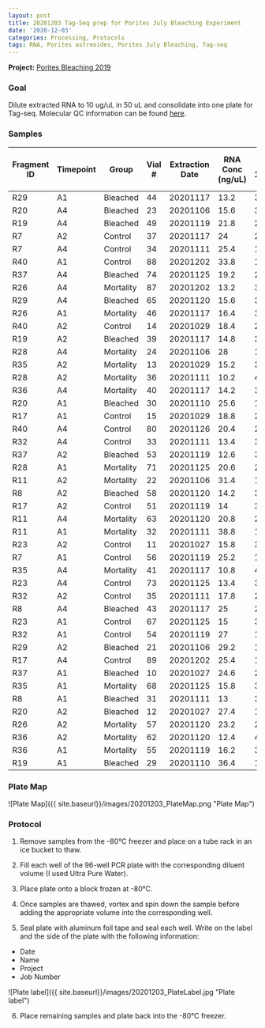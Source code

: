 ```yaml
---
layout: post
title: 20201203 Tag-Seq prep for Porites July Bleaching Experiment
date: '2020-12-03'
categories: Processing, Protocols
tags: RNA, Porites astreoides, Porites July Bleaching, Tag-seq
---
```


**Project:** [Porites Bleaching 2019](https://github.com/kevinhwong1/Porites_Rim_Bleaching_2019)

### Goal

Dilute extracted RNA to 10 ug/uL in 50 uL and consolidate into one plate for Tag-seq. Molecular QC information can be found [here](https://docs.google.com/spreadsheets/d/1bLsWHy7dzJcp06hSLESLgp66e4YscQf4IkLxQdHO2Ss/edit#gid=1053192266).

### Samples
| Fragment ID 	| Timepoint 	| Group     	| Vial # 	| Extraction Date 	| RNA Conc (ng/uL) 	| Input for 10ng/ul (uL) 	| Dilutent Vol (uL) 	| Total Vol (uL) 	| Well 	|
|-------------	|-----------	|-----------	|--------	|-----------------	|------------------	|------------------------	|-------------------	|----------------	|------	|
| R29         	| A1        	| Bleached  	| 44     	| 20201117        	| 13.2             	| 37.88                  	| 12.12             	| 50             	| A1   	|
| R20         	| A4        	| Bleached  	| 23     	| 20201106        	| 15.6             	| 32.05                  	| 17.95             	| 50             	| A2   	|
| R19         	| A4        	| Bleached  	| 49     	| 20201119        	| 21.8             	| 22.94                  	| 27.06             	| 50             	| A3   	|
| R7          	| A2        	| Control   	| 37     	| 20201117        	| 24               	| 20.83                  	| 29.17             	| 50             	| A4   	|
| R7          	| A4        	| Control   	| 34     	| 20201111        	| 25.4             	| 19.69                  	| 30.31             	| 50             	| A5   	|
| R40         	| A1        	| Control   	| 88     	| 20201202        	| 33.8             	| 14.79                  	| 35.21             	| 50             	| A6   	|
| R37         	| A4        	| Bleached  	| 74     	| 20201125        	| 19.2             	| 26.04                  	| 23.96             	| 50             	| A7   	|
| R26         	| A4        	| Mortality 	| 87     	| 20201202        	| 13.2             	| 37.88                  	| 12.12             	| 50             	| A8   	|
| R29         	| A4        	| Bleached  	| 65     	| 20201120        	| 15.6             	| 32.05                  	| 17.95             	| 50             	| A9   	|
| R26         	| A1        	| Mortality 	| 46     	| 20201117        	| 16.4             	| 30.49                  	| 19.51             	| 50             	| A10  	|
| R40         	| A2        	| Control   	| 14     	| 20201029        	| 18.4             	| 27.17                  	| 22.83             	| 50             	| A11  	|
| R19         	| A2        	| Bleached  	| 39     	| 20201117        	| 14.8             	| 33.78                  	| 16.22             	| 50             	| A12  	|
| R28         	| A4        	| Mortality 	| 24     	| 20201106        	| 28               	| 17.86                  	| 32.14             	| 50             	| B1   	|
| R35         	| A2        	| Mortality 	| 13     	| 20201029        	| 15.2             	| 32.89                  	| 17.11             	| 50             	| B2   	|
| R28         	| A2        	| Mortality 	| 36     	| 20201111        	| 10.2             	| 49.02                  	| 0.98              	| 50             	| B3   	|
| R36         	| A4        	| Mortality 	| 40     	| 20201117        	| 14.2             	| 35.21                  	| 14.79             	| 50             	| B4   	|
| R20         	| A1        	| Bleached  	| 30     	| 20201110        	| 25.6             	| 19.53                  	| 30.47             	| 50             	| B5   	|
| R17         	| A1        	| Control   	| 15     	| 20201029        	| 18.8             	| 26.6                   	| 23.4              	| 50             	| B6   	|
| R40         	| A4        	| Control   	| 80     	| 20201126        	| 20.4             	| 24.51                  	| 25.49             	| 50             	| B7   	|
| R32         	| A4        	| Control   	| 33     	| 20201111        	| 13.4             	| 37.31                  	| 12.69             	| 50             	| B8   	|
| R37         	| A2        	| Bleached  	| 53     	| 20201119        	| 12.6             	| 39.68                  	| 10.32             	| 50             	| B9   	|
| R28         	| A1        	| Mortality 	| 71     	| 20201125        	| 20.6             	| 24.27                  	| 25.73             	| 50             	| B10  	|
| R11         	| A2        	| Mortality 	| 22     	| 20201106        	| 31.4             	| 15.92                  	| 34.08             	| 50             	| B11  	|
| R8          	| A2        	| Bleached  	| 58     	| 20201120        	| 14.2             	| 35.21                  	| 14.79             	| 50             	| B12  	|
| R17         	| A2        	| Control   	| 51     	| 20201119        	| 14               	| 35.71                  	| 14.29             	| 50             	| C1   	|
| R11         	| A4        	| Mortality 	| 63     	| 20201120        	| 20.8             	| 24.04                  	| 25.96             	| 50             	| C2   	|
| R11         	| A1        	| Mortality 	| 32     	| 20201111        	| 38.8             	| 12.89                  	| 37.11             	| 50             	| C3   	|
| R23         	| A2        	| Control   	| 11     	| 20201027        	| 15.8             	| 31.65                  	| 18.35             	| 50             	| C4   	|
| R7          	| A1        	| Control   	| 56     	| 20201119        	| 25.2             	| 19.84                  	| 30.16             	| 50             	| C5   	|
| R35         	| A4        	| Mortality 	| 41     	| 20201117        	| 10.8             	| 46.3                   	| 3.7               	| 50             	| C6   	|
| R23         	| A4        	| Control   	| 73     	| 20201125        	| 13.4             	| 37.31                  	| 12.69             	| 50             	| C7   	|
| R32         	| A2        	| Control   	| 35     	| 20201111        	| 17.8             	| 28.09                  	| 21.91             	| 50             	| C8   	|
| R8          	| A4        	| Bleached  	| 43     	| 20201117        	| 25               	| 20                     	| 30                	| 50             	| C9   	|
| R23         	| A1        	| Control   	| 67     	| 20201125        	| 15               	| 33.33                  	| 16.67             	| 50             	| C10  	|
| R32         	| A1        	| Control   	| 54     	| 20201119        	| 27               	| 18.52                  	| 31.48             	| 50             	| C11  	|
| R29         	| A2        	| Bleached  	| 21     	| 20201106        	| 29.2             	| 17.12                  	| 32.88             	| 50             	| C12  	|
| R17         	| A4        	| Control   	| 89     	| 20201202        	| 25.4             	| 19.69                  	| 30.31             	| 50             	| D1   	|
| R37         	| A1        	| Bleached  	| 10     	| 20201027        	| 24.6             	| 20.33                  	| 29.67             	| 50             	| D2   	|
| R35         	| A1        	| Mortality 	| 68     	| 20201125        	| 15.8             	| 31.65                  	| 18.35             	| 50             	| D3   	|
| R8          	| A1        	| Bleached  	| 31     	| 20201111        	| 13               	| 38.46                  	| 11.54             	| 50             	| D4   	|
| R20         	| A2        	| Bleached  	| 12     	| 20201027        	| 27.4             	| 18.25                  	| 31.75             	| 50             	| D5   	|
| R26         	| A2        	| Mortality 	| 57     	| 20201120        	| 23.2             	| 21.55                  	| 28.45             	| 50             	| D6   	|
| R36         	| A2        	| Mortality 	| 62     	| 20201120        	| 12.4             	| 40.32                  	| 9.68              	| 50             	| D7   	|
| R36         	| A1        	| Mortality 	| 55     	| 20201119        	| 16.2             	| 30.86                  	| 19.14             	| 50             	| D8   	|
| R19         	| A1        	| Bleached  	| 29     	| 20201110        	| 36.4             	| 13.74                  	| 36.26             	| 50             	| D9   	|

### Plate Map

![Plate Map]({{ site.baseurl}}/images/20201203_PlateMap.png "Plate Map")

### Protocol

1) Remove samples from the -80&deg;C freezer and place on a tube rack in an ice bucket to thaw.

2) Fill each well of the 96-well PCR plate with the corresponding diluent volume (I used Ultra Pure Water).

3) Place plate onto a block frozen at -80&deg;C.

4) Once samples are thawed, vortex and spin down the sample before adding the appropriate volume into the corresponding well.

5) Seal plate with aluminum foil tape and seal each well. Write on the label and the side of the plate with the following information:
  - Date
  - Name
  - Project
  - Job Number

![Plate label]({{ site.baseurl}}/images/20201203_PlateLabel.jpg "Plate label")

6) Place remaining samples and plate back into the -80&deg;C freezer.
